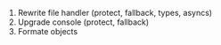 1. Rewrite file handler (protect, fallback, types, asyncs)
2. Upgrade console (protect, fallback)
3. Formate objects
